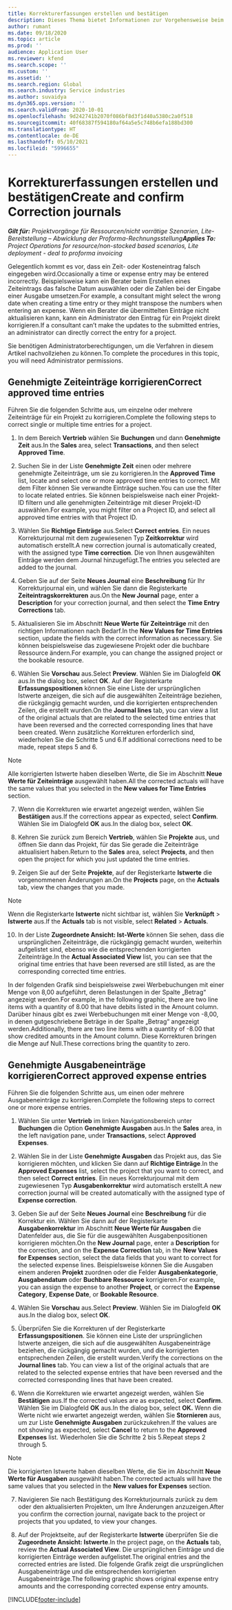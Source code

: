 ```yaml
---
title: Korrekturerfassungen erstellen und bestätigen
description: Dieses Thema bietet Informationen zur Vorgehensweise beim Erstellen und Bestätigen von Korrekturerfassungen.
author: rumant
ms.date: 09/18/2020
ms.topic: article
ms.prod: ''
audience: Application User
ms.reviewer: kfend
ms.search.scope: ''
ms.custom: ''
ms.assetid: ''
ms.search.region: Global
ms.search.industry: Service industries
ms.author: suvaidya
ms.dyn365.ops.version: ''
ms.search.validFrom: 2020-10-01
ms.openlocfilehash: 9d242741b2070f086bf8d3f1d40a5380c2a0f518
ms.sourcegitcommit: 40f68387f594180af64a5e5c748b6efa188bd300
ms.translationtype: HT
ms.contentlocale: de-DE
ms.lasthandoff: 05/10/2021
ms.locfileid: "5996655"
---
```

# <a name="create-and-confirm-correction-journals"></a><span data-ttu-id="ef0f6-103">Korrekturerfassungen erstellen und bestätigen</span><span class="sxs-lookup"><span data-stu-id="ef0f6-103">Create and confirm Correction journals</span></span>

<span data-ttu-id="ef0f6-104">_**Gilt für:** Projektvorgänge für Ressourcen/nicht vorrätige Szenarien, Lite-Bereitstellung – Abwicklung der Proforma-Rechnungsstellung_</span><span class="sxs-lookup"><span data-stu-id="ef0f6-104">_**Applies To:** Project Operations for resource/non-stocked based scenarios, Lite deployment - deal to proforma invoicing_</span></span>

<span data-ttu-id="ef0f6-105">Gelegentlich kommt es vor, dass ein Zeit- oder Kosteneintrag falsch eingegeben wird.</span><span class="sxs-lookup"><span data-stu-id="ef0f6-105">Occasionally a time or expense entry may be entered incorrectly.</span></span> <span data-ttu-id="ef0f6-106">Beispielsweise kann ein Berater beim Erstellen eines Zeiteintrags das falsche Datum auswählen oder die Zahlen bei der Eingabe einer Ausgabe umsetzen.</span><span class="sxs-lookup"><span data-stu-id="ef0f6-106">For example, a consultant might select the wrong date when creating a time entry or they might transpose the numbers when entering an expense.</span></span> <span data-ttu-id="ef0f6-107">Wenn ein Berater die übermittelten Einträge nicht aktualisieren kann, kann ein Administrator den Eintrag für ein Projekt direkt korrigieren.</span><span class="sxs-lookup"><span data-stu-id="ef0f6-107">If a consultant can’t make the updates to the submitted entries, an administrator can directly correct the entry for a project.</span></span>

<span data-ttu-id="ef0f6-108">Sie benötigen Administratorberechtigungen, um die Verfahren in diesem Artikel nachvollziehen zu können.</span><span class="sxs-lookup"><span data-stu-id="ef0f6-108">To complete the procedures in this topic, you will need Administrator permissions.</span></span>

## <a name="correct-approved-time-entries"></a><span data-ttu-id="ef0f6-109">Genehmigte Zeiteinträge korrigieren</span><span class="sxs-lookup"><span data-stu-id="ef0f6-109">Correct approved time entries</span></span>     

<span data-ttu-id="ef0f6-110">Führen Sie die folgenden Schritte aus, um einzelne oder mehrere Zeiteinträge für ein Projekt zu korrigieren.</span><span class="sxs-lookup"><span data-stu-id="ef0f6-110">Complete the following steps to correct single or multiple time entries for a project.</span></span>

1. <span data-ttu-id="ef0f6-111">In dem Bereich **Vertrieb** wählen Sie **Buchungen** und dann **Genehmigte Zeit** aus.</span><span class="sxs-lookup"><span data-stu-id="ef0f6-111">In the **Sales** area, select **Transactions**, and then select **Approved Time**.</span></span> 

2. <span data-ttu-id="ef0f6-112">Suchen Sie in der Liste **Genehmigte Zeit** einen oder mehrere genehmigte Zeiteinträge, um sie zu korrigieren.</span><span class="sxs-lookup"><span data-stu-id="ef0f6-112">In the **Approved Time** list, locate and select one or more approved time entries to correct.</span></span> <span data-ttu-id="ef0f6-113">Mit dem Filter können Sie verwandte Einträge suchen.</span><span class="sxs-lookup"><span data-stu-id="ef0f6-113">You can use the filter to locate related entries.</span></span> <span data-ttu-id="ef0f6-114">Sie können beispielsweise nach einer Projekt-ID filtern und alle genehmigten Zeiteinträge mit dieser Projekt-ID auswählen.</span><span class="sxs-lookup"><span data-stu-id="ef0f6-114">For example, you might filter on a Project ID, and select all approved time entries with that Project ID.</span></span>

3. <span data-ttu-id="ef0f6-115">Wählen Sie **Richtige Einträge** aus.</span><span class="sxs-lookup"><span data-stu-id="ef0f6-115">Select **Correct entries**.</span></span> <span data-ttu-id="ef0f6-116">Ein neues Korrekturjournal mit dem zugewiesenen Typ **Zeitkorrektur** wird automatisch erstellt.</span><span class="sxs-lookup"><span data-stu-id="ef0f6-116">A new correction journal is automatically created, with the assigned type **Time correction**.</span></span> <span data-ttu-id="ef0f6-117">Die von Ihnen ausgewählten Einträge werden dem Journal hinzugefügt.</span><span class="sxs-lookup"><span data-stu-id="ef0f6-117">The entries you selected are added to the journal.</span></span> 

4. <span data-ttu-id="ef0f6-118">Geben Sie auf der Seite **Neues Journal** eine **Beschreibung** für Ihr Korrekturjournal ein, und wählen Sie dann die Registerkarte **Zeiteintragskorrekturen** aus.</span><span class="sxs-lookup"><span data-stu-id="ef0f6-118">On the **New Journal** page, enter a **Description** for your correction journal, and then select the **Time Entry Corrections** tab.</span></span>  

5. <span data-ttu-id="ef0f6-119">Aktualisieren Sie im Abschnitt **Neue Werte für Zeiteinträge** mit den richtigen Informationen nach Bedarf.</span><span class="sxs-lookup"><span data-stu-id="ef0f6-119">In the **New Values for Time Entries** section, update the fields with the correct information as necessary.</span></span> <span data-ttu-id="ef0f6-120">Sie können beispielsweise das zugewiesene Projekt oder die buchbare Ressource ändern.</span><span class="sxs-lookup"><span data-stu-id="ef0f6-120">For example, you can change the assigned project or the bookable resource.</span></span>

6. <span data-ttu-id="ef0f6-121">Wählen Sie **Vorschau** aus.</span><span class="sxs-lookup"><span data-stu-id="ef0f6-121">Select **Preview**.</span></span> <span data-ttu-id="ef0f6-122">Wählen Sie im Dialogfeld **OK** aus.</span><span class="sxs-lookup"><span data-stu-id="ef0f6-122">In the dialog box, select **OK**.</span></span> <span data-ttu-id="ef0f6-123">Auf der Registerkarte **Erfassungspositionen** können Sie eine Liste der ursprünglichen Istwerte anzeigen, die sich auf die ausgewählten Zeiteinträge beziehen, die rückgängig gemacht wurden, und die korrigierten entsprechenden Zeilen, die erstellt wurden.</span><span class="sxs-lookup"><span data-stu-id="ef0f6-123">On the **Journal lines** tab, you can view a list of the original actuals that are related to the selected time entries that have been reversed and the corrected corresponding lines that have been created.</span></span> <span data-ttu-id="ef0f6-124">Wenn zusätzliche Korrekturen erforderlich sind, wiederholen Sie die Schritte 5 und 6.</span><span class="sxs-lookup"><span data-stu-id="ef0f6-124">If additional corrections need to be made, repeat steps 5 and 6.</span></span> 

> [!NOTE]
> <span data-ttu-id="ef0f6-125">Alle korrigierten Istwerte haben dieselben Werte, die Sie im Abschnitt **Neue Werte für Zeiteinträge** ausgewählt haben.</span><span class="sxs-lookup"><span data-stu-id="ef0f6-125">All the corrected actuals will have the same values that you selected in the **New values for Time Entries** section.</span></span>

7. <span data-ttu-id="ef0f6-126">Wenn die Korrekturen wie erwartet angezeigt werden, wählen Sie **Bestätigen** aus.</span><span class="sxs-lookup"><span data-stu-id="ef0f6-126">If the corrections appear as expected, select **Confirm**.</span></span> <span data-ttu-id="ef0f6-127">Wählen Sie im Dialogfeld **OK** aus.</span><span class="sxs-lookup"><span data-stu-id="ef0f6-127">In the dialog box, select **OK**.</span></span>

8. <span data-ttu-id="ef0f6-128">Kehren Sie zurück zum Bereich **Vertrieb**, wählen Sie **Projekte** aus, und öffnen Sie dann das Projekt, für das Sie gerade die Zeiteinträge aktualisiert haben.</span><span class="sxs-lookup"><span data-stu-id="ef0f6-128">Return to the **Sales** area, select **Projects**, and then open the project for which you just updated the time entries.</span></span> 

9. <span data-ttu-id="ef0f6-129">Zeigen Sie auf der Seite **Projekte**, auf der Registerkarte **Istwerte** die vorgenommenen Änderungen an.</span><span class="sxs-lookup"><span data-stu-id="ef0f6-129">On the **Projects** page, on the **Actuals** tab, view the changes that you made.</span></span> 

> [!NOTE]
> <span data-ttu-id="ef0f6-130">Wenn die Registerkarte **Istwerte** nicht sichtbar ist, wählen Sie **Verknüpft** > **Istwerte** aus.</span><span class="sxs-lookup"><span data-stu-id="ef0f6-130">If the **Actuals** tab is not visible, select **Related** > **Actuals**.</span></span>  

10. <span data-ttu-id="ef0f6-131">In der Liste **Zugeordnete Ansicht: Ist-Werte** können Sie sehen, dass die ursprünglichen Zeiteinträge, die rückgängig gemacht wurden, weiterhin aufgelistet sind, ebenso wie die entsprechenden korrigierten Zeiteinträge.</span><span class="sxs-lookup"><span data-stu-id="ef0f6-131">In the **Actual Associated View** list, you can see that the original time entries that have been reversed are still listed, as are the corresponding corrected time entries.</span></span> 

<span data-ttu-id="ef0f6-132">In der folgenden Grafik sind beispielsweise zwei Werbebuchungen mit einer Menge von 8,00 aufgeführt, deren Belastungen in der Spalte „Betrag“ angezeigt werden.</span><span class="sxs-lookup"><span data-stu-id="ef0f6-132">For example, in the following graphic, there are two line items with a quantity of 8.00 that have debits listed in the Amount column.</span></span> <span data-ttu-id="ef0f6-133">Darüber hinaus gibt es zwei Werbebuchungen mit einer Menge von -8,00, in denen gutgeschriebene Beträge in der Spalte „Betrag“ angezeigt werden.</span><span class="sxs-lookup"><span data-stu-id="ef0f6-133">Additionally, there are two line items with a quantity of -8.00 that show credited amounts in the Amount column.</span></span> <span data-ttu-id="ef0f6-134">Diese Korrekturen bringen die Menge auf Null.</span><span class="sxs-lookup"><span data-stu-id="ef0f6-134">These corrections bring the quantity to zero.</span></span>

 
## <a name="correct-approved-expense-entries"></a><span data-ttu-id="ef0f6-135">Genehmigte Ausgabeneinträge korrigieren</span><span class="sxs-lookup"><span data-stu-id="ef0f6-135">Correct approved expense entries</span></span>

<span data-ttu-id="ef0f6-136">Führen Sie die folgenden Schritte aus, um einen oder mehrere Ausgabeneinträge zu korrigieren.</span><span class="sxs-lookup"><span data-stu-id="ef0f6-136">Complete the following steps to correct one or more expense entries.</span></span> 

1. <span data-ttu-id="ef0f6-137">Wählen Sie unter **Vertrieb** im linken Navigationsbereich unter **Buchungen** die Option **Genehmigte Ausgaben** aus.</span><span class="sxs-lookup"><span data-stu-id="ef0f6-137">In the **Sales** area, in the left navigation pane, under **Transactions**, select **Approved Expenses**.</span></span>

2. <span data-ttu-id="ef0f6-138">Wählen Sie in der Liste **Genehmigte Ausgaben** das Projekt aus, das Sie korrigieren möchten, und klicken Sie dann auf **Richtige Einträge**.</span><span class="sxs-lookup"><span data-stu-id="ef0f6-138">In the **Approved Expenses** list, select the project that you want to correct, and then select **Correct entries**.</span></span> <span data-ttu-id="ef0f6-139">Ein neues Korrekturjournal mit dem zugewiesenen Typ **Ausgabenkorrektur** wird automatisch erstellt.</span><span class="sxs-lookup"><span data-stu-id="ef0f6-139">A new correction journal will be created automatically with the assigned type of **Expense correction**.</span></span> 

3. <span data-ttu-id="ef0f6-140">Geben Sie auf der Seite **Neues Journal** eine **Beschreibung** für die Korrektur ein. Wählen Sie dann auf der Registerkarte **Ausgabenkorrektur** im Abschnitt **Neue Werte für Ausgaben** die Datenfelder aus, die Sie für die ausgewählten Ausgabenpositionen korrigieren möchten.</span><span class="sxs-lookup"><span data-stu-id="ef0f6-140">On the **New Journal** page, enter a **Description** for the correction, and on the **Expense Correction** tab, in the **New Values for Expenses** section, select the data fields that you want to correct for the selected expense lines.</span></span> <span data-ttu-id="ef0f6-141">Beispielsweise können Sie die Ausgaben einem anderen **Projekt** zuordnen oder die Felder **Ausgabenkategorie**, **Ausgabendatum** oder **Buchbare Ressource** korrigieren.</span><span class="sxs-lookup"><span data-stu-id="ef0f6-141">For example, you can assign the expense to another **Project**, or correct the **Expense Category**, **Expense Date**, or **Bookable Resource**.</span></span>

4. <span data-ttu-id="ef0f6-142">Wählen Sie **Vorschau** aus.</span><span class="sxs-lookup"><span data-stu-id="ef0f6-142">Select **Preview**.</span></span> <span data-ttu-id="ef0f6-143">Wählen Sie im Dialogfeld **OK** aus.</span><span class="sxs-lookup"><span data-stu-id="ef0f6-143">In the dialog box, select **OK**.</span></span> 

5. <span data-ttu-id="ef0f6-144">Überprüfen Sie die Korrekturen uf der Registerkarte **Erfassungspositionen**. Sie können eine Liste der ursprünglichen Istwerte anzeigen, die sich auf die ausgewählten Ausgabeneinträge beziehen, die rückgängig gemacht wurden, und die korrigierten entsprechenden Zeilen, die erstellt wurden.</span><span class="sxs-lookup"><span data-stu-id="ef0f6-144">Verify the corrections on the **Journal lines** tab. You can view a list of the original actuals that are related to the selected expense entries that have been reversed and the corrected corresponding lines that have been created.</span></span>

6. <span data-ttu-id="ef0f6-145">Wenn die Korrekturen wie erwartet angezeigt werden, wählen Sie **Bestätigen** aus.</span><span class="sxs-lookup"><span data-stu-id="ef0f6-145">If the corrected values are as expected, select **Confirm**.</span></span> <span data-ttu-id="ef0f6-146">Wählen Sie im Dialogfeld **OK** aus.</span><span class="sxs-lookup"><span data-stu-id="ef0f6-146">In the dialog box, select **OK.**</span></span> <span data-ttu-id="ef0f6-147">Wenn die Werte nicht wie erwartet angezeigt werden, wählen Sie **Stornieren** aus, um zur Liste **Genehmigte Ausgaben** zurückzukehren.</span><span class="sxs-lookup"><span data-stu-id="ef0f6-147">If the values are not showing as expected, select **Cancel** to return to the **Approved Expenses** list.</span></span> <span data-ttu-id="ef0f6-148">Wiederholen Sie die Schritte 2 bis 5.</span><span class="sxs-lookup"><span data-stu-id="ef0f6-148">Repeat steps 2 through 5.</span></span> 

> [!NOTE]
> <span data-ttu-id="ef0f6-149">Die korrigierten Istwerte haben dieselben Werte, die Sie im Abschnitt **Neue Werte für Ausgaben** ausgewählt haben.</span><span class="sxs-lookup"><span data-stu-id="ef0f6-149">The corrected actuals will have the same values that you selected in the **New values for Expenses** section.</span></span>

7. <span data-ttu-id="ef0f6-150">Navigieren Sie nach Bestätigung des Korrekturjournals zurück zu dem oder den aktualisierten Projekten, um Ihre Änderungen anzuzeigen.</span><span class="sxs-lookup"><span data-stu-id="ef0f6-150">After you confirm the correction journal, navigate back to the project or projects that you updated, to view your changes.</span></span>  

8. <span data-ttu-id="ef0f6-151">Auf der Projektseite, auf der Registerkarte **Istwerte** überprüfen Sie die **Zugeordnete Ansicht: Istwerte**.</span><span class="sxs-lookup"><span data-stu-id="ef0f6-151">In the project page, on the **Actuals** tab, review the **Actual Associated View**.</span></span> <span data-ttu-id="ef0f6-152">Die ursprünglichen Einträge und die korrigierten Einträge werden aufgelistet.</span><span class="sxs-lookup"><span data-stu-id="ef0f6-152">The original entries and the corrected entries are listed.</span></span> <span data-ttu-id="ef0f6-153">Die folgende Grafik zeigt die ursprünglichen Ausgabeneinträge und die entsprechenden korrigierten Ausgabeneinträge.</span><span class="sxs-lookup"><span data-stu-id="ef0f6-153">The following graphic shows original expense entry amounts and the corresponding corrected expense entry amounts.</span></span> 




[!INCLUDE[footer-include](../includes/footer-banner.md)]